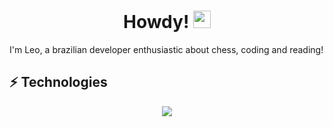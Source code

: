 
<h1 align="center">
Howdy!
<img src="https://media.giphy.com/media/hvRJCLFzcasrR4ia7z/giphy.gif" width="28">
</h1>

I'm Leo, a brazilian developer enthusiastic about chess, coding and reading! 
 
<p align = "center">
  
## ⚡ Technologies
 
<p align="center">
  <a href="https://skillicons.dev">
    <img src="https://skillicons.dev/icons?i=react,nodejs,ts,js,vue,webpack,vite,jest,java,elixir" />
  </a>
</p>

  </p>

